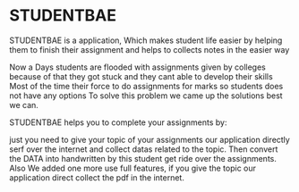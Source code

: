 # STUDENTBAE



STUDENTBAE is a application, Which makes student life easier by helping them to finish their assignment and helps to  collects notes in the easier way


Now a Days students are flooded with assignments given by colleges because of that they got stuck and they cant able to develop their skills Most of the time their force to do assignments for marks so students does not have any options To solve this problem we came up the solutions best we can.

STUDENTBAE helps you to complete your assignments by:

just you need to give your topic of your assignments our application directly serf over the internet and collect datas related to the topic.
Then convert the DATA into handwritten by this student get ride over the assignments.
Also We added one more use full features, if you give the topic our application direct collect the pdf in the internet.
